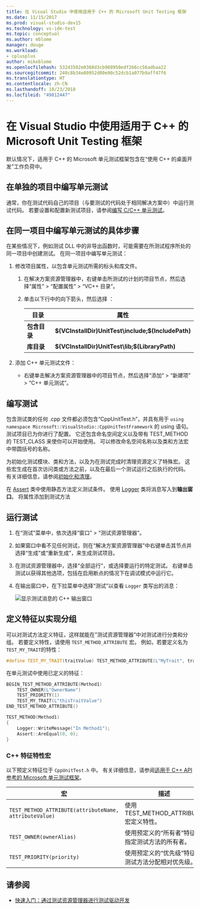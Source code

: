 ```yaml
---
title: 在 Visual Studio 中使用适用于 C++ 的 Microsoft Unit Testing 框架
ms.date: 11/15/2017
ms.prod: visual-studio-dev15
ms.technology: vs-ide-test
ms.topic: conceptual
ms.author: mblome
manager: douge
ms.workload:
- cplusplus
author: mikeblome
ms.openlocfilehash: 53243502e0368d3cb988950edf266cc56adbaa22
ms.sourcegitcommit: 240c8b34e80952d00e90c52dcb1a077b9aff47f6
ms.translationtype: HT
ms.contentlocale: zh-CN
ms.lasthandoff: 10/23/2018
ms.locfileid: "49812447"
---
```

# <a name="use-the-microsoft-unit-testing-framework-for-c-in-visual-studio"></a>在 Visual Studio 中使用适用于 C++ 的 Microsoft Unit Testing 框架

默认情况下，适用于 C++ 的 Microsoft 单元测试框架包含在“使用 C++ 的桌面开发”工作负荷中。

##  <a name="separate_project"></a> 在单独的项目中编写单元测试

通常，你在测试代码自己的项目（与要测试的代码处于相同解决方案中）中运行测试代码。 若要设置和配置新测试项目，请参阅[编写 C/C++ 单元测试](writing-unit-tests-for-c-cpp.md)。

##  <a name="same_project"></a> 在同一项目中编写单元测试的具体步骤

在某些情况下，例如测试 DLL 中的非导出函数时，可能需要在所测试程序所处的同一项目中创建测试。 在同一项目中编写单元测试：

1. 修改项目属性，以包含单元测试所需的标头和库文件。

   1. 在解决方案资源管理器中，右键单击所测试的计划的项目节点，然后选择“属性” > “配置属性” > “VC++ 目录”。

   2. 单击以下行中的向下箭头，然后选择 **<Edit>**：


      | 目录 | 属性 |
      |-| - |
      | **包含目录** | **$(VCInstallDir)UnitTest\include;$(IncludePath)** |
      | **库目录** | **$(VCInstallDir)UnitTest\lib;$(LibraryPath)** |


2. 添加 C++ 单元测试文件：

   -   右键单击解决方案资源管理器中的项目节点，然后选择“添加” > “新建项” > “C++ 单元测试”。

## <a name="write-the-tests"></a>编写测试

包含测试类的任何 .cpp 文件都必须包含“CppUnitTest.h”，并具有用于 `using namespace Microsoft::VisualStudio::CppUnitTestFramework` 的 using 语句。 测试项目已为你进行了配置。 它还包含命名空间定义以及带有 TEST_METHOD 的 TEST_CLASS 来使你可以开始使用。 可以修改命名空间名称以及类和方法宏中带圆括号的名称。

为初始化测试模块、类和方法，以及为在测试完成时清理资源定义了特殊宏。 这些宏生成在首次访问类或方法之前，以及在最后一个测试运行之后执行的代码。 有关详细信息，请参阅[初始化和清理](microsoft-visualstudio-testtools-cppunittestframework-api-reference.md#Initialize_and_cleanup)。

在 [Assert](microsoft-visualstudio-testtools-cppunittestframework-api-reference.md#general_asserts) 类中使用静态方法定义测试条件。 使用 [Logger](microsoft-visualstudio-testtools-cppunittestframework-api-reference.md#logger) 类将消息写入到**输出窗口**。 将属性添加到测试方法

## <a name="run-the-tests"></a>运行测试

1. 在“测试”菜单中，依次选择“窗口” > “测试资源管理器”。
2. 如果窗口中看不见任何测试，则在“解决方案资源管理器”中右键单击其节点并选择“生成”或“重新生成”，来生成测试项目。

3. 在测试资源管理器中，选择“全部运行”，或选择要运行的特定测试。 右键单击测试以获得其他选项，包括在启用断点的情况下在调试模式中运行它。
4. 在输出窗口中，在下拉菜单中选择“测试”以查看 `Logger` 类写出的消息：

   ![显示测试消息的 C++ 输出窗口](media/cpp-test-output-window.png)

## <a name="define-traits-to-enable-grouping"></a>定义特征以实现分组

可以对测试方法定义特征，这样就能在”测试资源管理器”中对测试进行分类和分组。 若要定义特性，请使用 `TEST_METHOD_ATTRIBUTE` 宏。 例如，若要定义名为 `TEST_MY_TRAIT`的特性：

```cpp
#define TEST_MY_TRAIT(traitValue) TEST_METHOD_ATTRIBUTE(L"MyTrait", traitValue)
```

 在单元测试中使用已定义的特征：

```cpp
BEGIN_TEST_METHOD_ATTRIBUTE(Method1)
    TEST_OWNER(L"OwnerName")
    TEST_PRIORITY(1)
    TEST_MY_TRAIT(L"thisTraitValue")
END_TEST_METHOD_ATTRIBUTE()

TEST_METHOD(Method1)
{
    Logger::WriteMessage("In Method1");
    Assert::AreEqual(0, 0);
}
```

### <a name="c-trait-attribute-macros"></a>C++ 特征特性宏

以下预定义特征位于 `CppUnitTest.h` 中。 有关详细信息，请参阅[适用于 C++ API 参考的 Microsoft 单元测试框架](microsoft-visualstudio-testtools-cppunittestframework-api-reference.md)。

|宏|描述|
|-|-----------------|
|`TEST_METHOD_ATTRIBUTE(attributeName, attributeValue)`|使用 TEST_METHOD_ATTRIBUTE 宏定义特性。|
|`TEST_OWNER(ownerAlias)`|使用预定义的“所有者”特征来指定测试方法的所有者。|
|`TEST_PRIORITY(priority)`|使用预定义的“优先级”特征向测试方法分配相对优先级。|

## <a name="see-also"></a>请参阅

- [快速入门：通过测试资源管理器进行测试驱动开发](../test/quick-start-test-driven-development-with-test-explorer.md)

